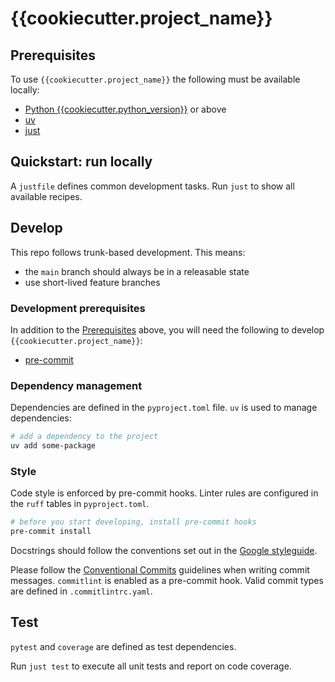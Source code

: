 # {{cookiecutter.project_name}}

## Prerequisites

To use `{{cookiecutter.project_name}}` the following must be available locally:

<!-- markdownlint-disable MD013 -->
- [Python {{cookiecutter.python_version}}](https://docs.python.org/{{cookiecutter.python_version}}/) or above
- [uv](https://docs.astral.sh/uv/)
- [just](https://github.com/casey/just)

## Quickstart: run locally

A `justfile` defines common development tasks. Run `just` to show all available recipes.

## Develop

This repo follows trunk-based development. This means:

- the `main` branch should always be in a releasable state
- use short-lived feature branches

### Development prerequisites

In addition to the [Prerequisites](#prerequisites) above, you will need the following to
develop `{{cookiecutter.project_name}}`:

- [pre-commit](https://pre-commit.com/)

### Dependency management

Dependencies are defined in the `pyproject.toml` file. `uv` is used to manage dependencies:

```sh
# add a dependency to the project
uv add some-package
```

### Style

Code style is enforced by pre-commit hooks. Linter rules are configured in the `ruff`
tables in `pyproject.toml`.

```sh
# before you start developing, install pre-commit hooks
pre-commit install
```

Docstrings should follow the conventions set out in the [Google styleguide](https://google.github.io/styleguide/pyguide.html#38-comments-and-docstrings).

Please follow the [Conventional Commits](https://www.conventionalcommits.org/en/v1.0.0/)
guidelines when writing commit messages. `commitlint` is enabled as a pre-commit hook.
Valid commit types are defined in `.commitlintrc.yaml`.

## Test

`pytest` and `coverage` are defined as test dependencies.

Run `just test` to execute all unit tests and report on code coverage.
